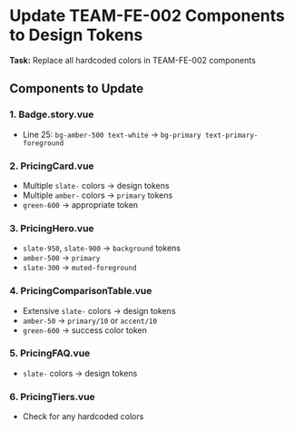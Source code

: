 # Update TEAM-FE-002 Components to Design Tokens

**Task:** Replace all hardcoded colors in TEAM-FE-002 components

## Components to Update

### 1. Badge.story.vue
- Line 25: `bg-amber-500 text-white` → `bg-primary text-primary-foreground`

### 2. PricingCard.vue
- Multiple `slate-` colors → design tokens
- Multiple `amber-` colors → `primary` tokens
- `green-600` → appropriate token

### 3. PricingHero.vue  
- `slate-950`, `slate-900` → `background` tokens
- `amber-500` → `primary`
- `slate-300` → `muted-foreground`

### 4. PricingComparisonTable.vue
- Extensive `slate-` colors → design tokens
- `amber-50` → `primary/10` or `accent/10`
- `green-600` → success color token

### 5. PricingFAQ.vue
- `slate-` colors → design tokens

### 6. PricingTiers.vue
- Check for any hardcoded colors
